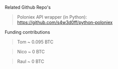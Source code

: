 Related Github Repo's 

> Poloniex API wrapper (in Python): https://github.com/s4w3d0ff/python-poloniex

Funding contributions

> Tom ~ 0.095 BTC

> Nico ~ 0 BTC

> Raul ~ 0 BTC
